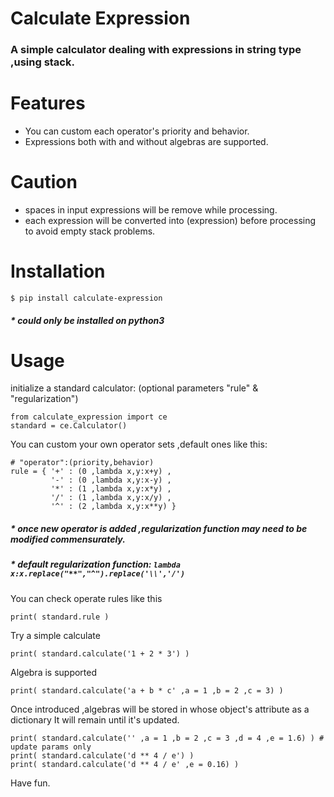 # Calculate Expression
### A simple calculator dealing with expressions in string type ,using stack.

# Features

 - You can custom each operator's priority and behavior.
 - Expressions both with and without algebras are supported.
 
# Caution

 - spaces in input expressions will be remove while processing.
 - each expression will be converted into (expression) before processing to avoid empty stack problems.

# Installation

    $ pip install calculate-expression

#####   \* could only be installed on python3

# Usage

initialize a standard calculator:
(optional parameters "rule" & "regularization")

    from calculate_expression import ce
    standard = ce.Calculator()

You can custom your own operator sets ,default ones like this:

    # "operator":(priority,behavior)
    rule = { '+' : (0 ,lambda x,y:x+y) ,
             '-' : (0 ,lambda x,y:x-y) ,
             '*' : (1 ,lambda x,y:x*y) ,
             '/' : (1 ,lambda x,y:x/y) , 
             '^' : (2 ,lambda x,y:x**y) }

#####   \* once new operator is added ,regularization function may need to be modified commensurately.
#####   \* default regularization function: `lambda x:x.replace("**","^").replace('\\','/')`

You can check operate rules like this

    print( standard.rule )

Try a simple calculate

    print( standard.calculate('1 + 2 * 3') )

Algebra is supported

    print( standard.calculate('a + b * c' ,a = 1 ,b = 2 ,c = 3) )

Once introduced ,algebras will be stored in whose object's attribute as a dictionary
It will remain until it's updated.

    print( standard.calculate('' ,a = 1 ,b = 2 ,c = 3 ,d = 4 ,e = 1.6) ) # update params only 
    print( standard.calculate('d ** 4 / e') )
    print( standard.calculate('d ** 4 / e' ,e = 0.16) )

Have fun.

